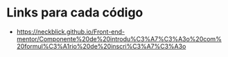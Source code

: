 # Links para cada código
- https://neckblick.github.io/Front-end-mentor/Componente%20de%20introdu%C3%A7%C3%A3o%20com%20formul%C3%A1rio%20de%20inscri%C3%A7%C3%A3o
